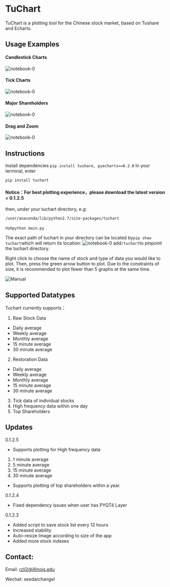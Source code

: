TuChart
=================
TuChart is a plotting tool for the Chinese stock market, based on Tushare and Echarts.


## Usage Examples
#### Candlestick Charts
![notebook-0](https://github.com/Seedarchangel/TuChart/blob/master/Example_Graphs/Screen%20Shot%202017-08-29%20at%203.30.19%20PM.png?raw=true)
#### Tick Charts
![notebook-0](https://github.com/Seedarchangel/TuChart/blob/master/Example_Graphs/Screen%20Shot%202017-08-29%20at%202.12.53%20AM.png)
#### Major Shareholders
![notebook-0](https://github.com/Seedarchangel/TuChart/blob/master/Example_Graphs/New_Top_10.gif?raw=true)
#### Drag and Zoom
![notebook-0](https://github.com/Seedarchangel/TuChart/blob/master/Example_Graphs/sample.gif)

## Instructions
Install dependencies
```pip install tushare, pyecharts==0.2.0```
In your terminal, enter

```pip install tuchart```

#### Notice：For best plotting experience，please download the latest version = 0.1.2.5

then, under your tuchart directory, e.g:

```/user/anaconda/lib/python2.7/site-packages/tuchart```

run```python main.py```

The exact path of tuchart in your directory can be located by```pip show tuchart```which will return its location:
![notebook-0](https://github.com/Seedarchangel/TuChart/blob/master/Example_Graphs/tuchart_path.png)
add```/tuchart```to pinpoint the tuchart directory.

Right click to choose the name of stock and type of data you would like to plot. Then, press the green arrow button to plot. Due to the constraints of size, it is recommended to plot fewer than 5 graphs at the same time.

![Manual](https://github.com/Seedarchangel/TuChart/blob/master/Example_Graphs/SLYJiZEBeD.gif)

## Supported Datatypes
Tuchart currently supports：
1. Raw Stock Data
* Daily average
* Weekly average
* Monthly average
* 15 minute average
* 30 minute average
2. Restoration Data
* Daily average
* Weekly average
* Monthly average
* 15 minute average
* 30 minute average

3. Tick data of individual stocks
4. High frequency data within one day
5. Top Shareholders
## Updates

0.1.2.5
* Supports plotting for High frequency data 
 1. 1 minute average
 2. 5 minute average
 3. 15 minute average
 4. 30 minute average
* Supports plotting of top shareholders within a year.

0.1.2.4
* Fixed dependency issues when user has PYQT4 Layer

0.1.2.3
* Added script to save stock list every 12 hours
* Increased stability
* Auto-resize Image according to size of the app
* Added more stock indexes

## Contact:
Email: rzli2@illinois.edu

Wechat: seedarchangel

